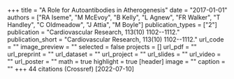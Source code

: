 +++
title = "A Role for Autoantibodies in Atherogenesis"
date = "2017-01-01"
authors = ["RA Iseme", "M McEvoy", "B Kelly", "L Agnew", "FR Walker", "T Handley", "C Oldmeadow", "J Attia", "M Boyle"]
publication_types = ["2"]
publication = "Cardiovascular Research, 113(10) 1102--1112."
publication_short = "Cardiovascular Research, 113(10) 1102--1112."
url_code = ""
image_preview = ""
selected = false
projects = []
url_pdf = ""
url_preprint = ""
url_dataset = ""
url_project = ""
url_slides = ""
url_video = ""
url_poster = ""
math = true
highlight = true
[header]
image = ""
caption = ""
+++
44 citations (Crossref) [2022-07-10]
